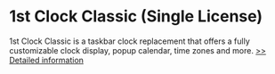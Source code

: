 # 1st Clock Classic (Single License)
1st Clock Classic is a taskbar clock replacement that offers a fully customizable clock display, popup calendar, time zones and more.
[>> Detailed information](https://secure.shareit.com/shareit/product.html?productid=300307777&affiliateid=200057808)
